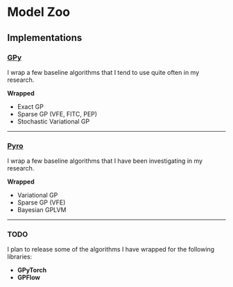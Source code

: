 # Model Zoo

## Implementations

### **[GPy](gpy/README.md)**

I wrap a few baseline algorithms that I tend to use quite often in my research.

**Wrapped**

* Exact GP
* Sparse GP (VFE, FITC, PEP)
* Stochastic Variational GP

---

### **[Pyro](pyro/README.md)**

I wrap a few baseline algorithms that I have been investigating in my research.

**Wrapped**

* Variational GP
* Sparse GP (VFE)
* Bayesian GPLVM

---

### **TODO**

I plan to release some of the algorithms I have wrapped for the following libraries:

* **GPyTorch**
* **GPFlow**
